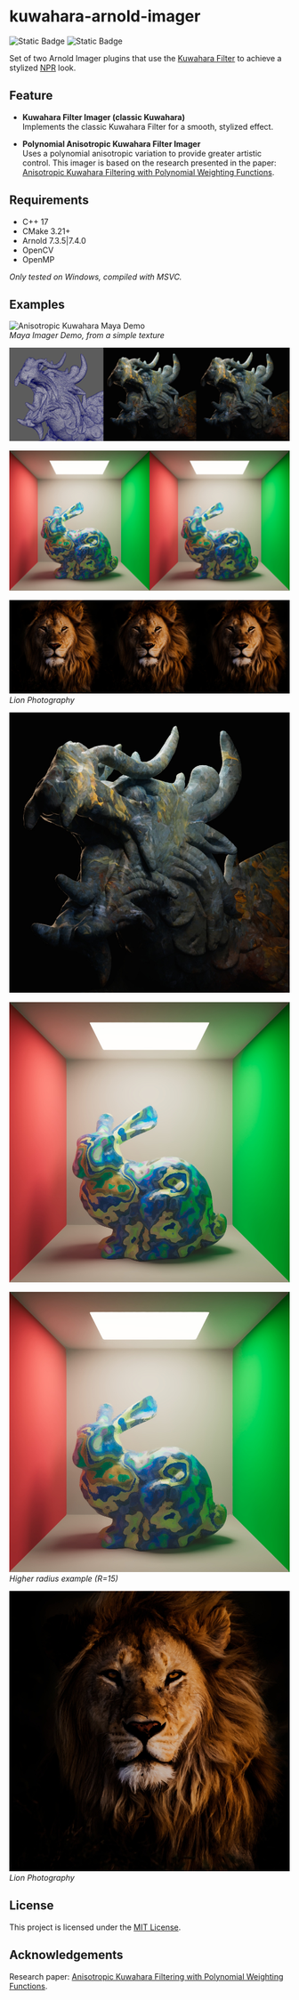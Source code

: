 # kuwahara-arnold-imager

![Static Badge](https://img.shields.io/badge/Arnold-7.3.5-brightgreen?style=flat&logo=autodesk&color=%2342A7CE)
![Static Badge](https://img.shields.io/badge/Arnold-7.4.1-brightgreen?style=flat&logo=autodesk&color=%2342A7CE)



Set of two Arnold Imager plugins that use the [Kuwahara Filter](https://en.wikipedia.org/wiki/Kuwahara_filter) to achieve a stylized [NPR](https://en.wikipedia.org/wiki/Non-photorealistic_rendering) look.

## Feature

- **Kuwahara Filter Imager (classic Kuwahara)**  
Implements the classic Kuwahara Filter for a smooth, stylized effect.

- **Polynomial Anisotropic Kuwahara Filter Imager**  
Uses a polynomial anisotropic variation to provide greater artistic control. This imager is based on the research presented in the paper: [Anisotropic Kuwahara Filtering with Polynomial Weighting Functions](./docs/Anisotropic_Kuwahara_Filtering_Paper.pdf).

## Requirements

- C++ 17
- CMake 3.21+
- Arnold 7.3.5|7.4.0
- OpenCV
- OpenMP

*Only tested on Windows, compiled with MSVC.*

## Examples

![Anisotropic Kuwahara Maya Demo](./examples/recording-demo-maya.gif)  
*Maya Imager Demo, from a simple texture*

![Anisotropic Kuwahara Dragon Comparaison](./examples/anistropicKuwahara-dragon-comparaisonmesh.jpg)

![Anisotropic Kuwahara Bunny Comparaison](./examples/anistropicKuwahara-bunny-comparaison.jpg)

![Anisotropic Kuwahara Lion Comparaison](./examples/anistropicKuwahara-lion-comparaison.jpg)  
*Lion Photography*

![Anisotropic Kuwahara Dragon](./examples/anistropicKuwahara-dragon.jpg)

![Anisotropic Kuwahara Bunny](./examples/anistropicKuwahara-bunny-radius10.jpg)

![Anisotropic Kuwahara Bunny](./examples/anistropicKuwahara-bunny-radius15.jpg)
*Higher radius example (R=15)*

![Anisotropic Kuwahara Lion](./examples/anistropicKuwahara-lion.jpg)
*Lion Photography*

## License

This project is licensed under the [MIT License](LICENSE).

## Acknowledgements

Research paper: [Anisotropic Kuwahara Filtering with Polynomial Weighting Functions](./docs/Anisotropic_Kuwahara_Filtering_Paper.pdf).
